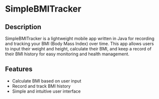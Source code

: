 # SimpleBMITracker

## Description
SimpleBMITracker is a lightweight mobile app written in Java for recording and tracking your BMI (Body Mass Index) over time. This app allows users to input their weight and height, calculate their BMI, and keep a record of their BMI history for easy monitoring and health management.

## Features
- Calculate BMI based on user input
- Record and track BMI history
- Simple and intuitive user interface
